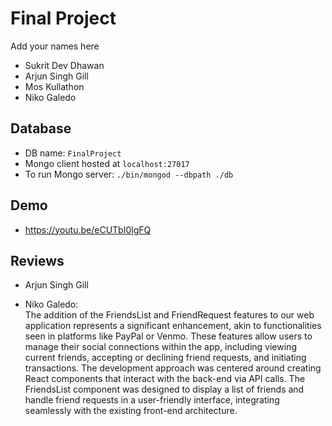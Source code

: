 # Final Project

Add your names here
* Sukrit Dev Dhawan
* Arjun Singh Gill
* Mos Kullathon
* Niko Galedo


## Database

* DB name: `FinalProject`
* Mongo client hosted at `localhost:27017`
* To run Mongo server: `./bin/mongod --dbpath ./db`

## Demo
* https://youtu.be/eCUTbI0lgFQ


## Reviews
* Arjun Singh Gill

* Niko Galedo: <br />
 The addition of the FriendsList and FriendRequest features to our web application represents a significant enhancement, akin to functionalities seen in platforms like PayPal or Venmo. These features allow users to manage their social connections within the app, including viewing current friends, accepting or declining friend requests, and initiating transactions. The development approach was centered around creating React components that interact with the back-end via API calls. The FriendsList component was designed to display a list of friends and handle friend requests in a user-friendly interface, integrating seamlessly with the existing front-end architecture. 

